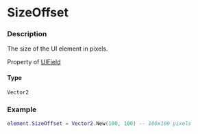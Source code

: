 # SizeOffset
### Description
The size of the UI element in pixels.

Property of [UIField](/classes/UIField/)

#### Type
`Vector2`

### Example
```lua
element.SizeOffset = Vector2.New(100, 100) -- 100x100 pixels
```
